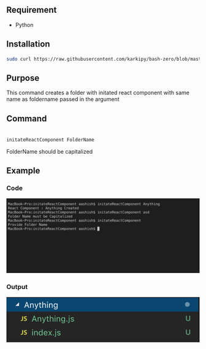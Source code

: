 ## Requirement

 - Python

## Installation
```bash
sudo curl https://raw.githubusercontent.com/karkipy/bash-zero/blob/master/python/initateReactComponent/initateReactComponent -o /usr/local/bin/initateReactComponent && sudo chmod +x /usr/local/bin/initateReactComponent
```

## Purpose

This command creates a folder with initated react component with same name as foldername passed in the argument


## Command

```bash

initateReactComponent FolderName
```
FolderName should be capitalized

## Example

### Code

![alt text](output/terminal.png)

### Output


![alt text](output/output.png)